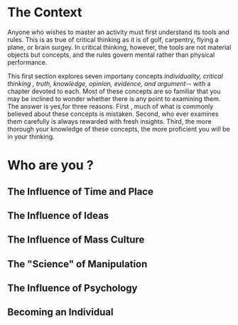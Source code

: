 # The Context
Anyone who wishes to master an activity must first understand its tools and rules. This is as true of critical thinking as it is of golf,
carpentry, flying a plane, or brain surgey. In critical thinking, however, the tools are not material objects but concepts, and the rules govern mental rather than physical performance.

This first section explores seven importany concepts *individuality, critical thinking , truth, knowledge, opinion, evidence, and argument*-- with a chapter devoted to each. Most of these
concepts are so familiar that you may be inclined to wonder whether there is any point to examining them. The answer is yes,for three reasons. First , much of what  is commonly believed  about these concepts
is mistaken. Second, who ever examines them carefully is always rewarded with fresh insights. Third, the more thorough your knowledge of these concepts, the more proficient you will be in your thinking.


# Who are you ?

## The Influence of Time and Place
## The Influence of Ideas
## The Influence of Mass Culture
## The "Science" of Manipulation
## The Influence of Psychology
## Becoming an Individual
